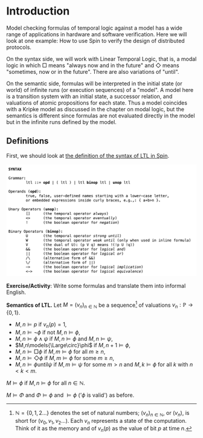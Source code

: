 # Introduction

Model checking formulas of temporal logic against a model has a wide range of applications in hardware and software verification. Here we will look at one example: How to use Spin to verify the design of distributed protocols. 

On the syntax side, we will work with Linear Temporal Logic, that is, a modal logic in which $\Box$ means "always now and in the future" and $\Diamond$ means "sometimes, now or in the future". There are also variations of "until".

On the semantic side, formulas will be interpreted in the initial state (or world) of infinite runs (or execution sequences) of a "model". A model here is a transition system with an initial state, a successor relation, and valuations of atomic propositions for each state. Thus a model coincides with a Kripke model as discussed in the chapter on modal logic, but the semantics is different since formulas are not evaluated directly in the model but in the infinite runs defined by the model.

## Definitions

First, we should look at [the definition of the syntax of LTL in Spin](https://spinroot.com/spin/Man/ltl.html).

![](images/2025-10-09-07-32-16.png)

**Exercise/Activity**: Write some formulas and translate them into informal English.

**Semantics of LTL.** Let $M=(v_n)_{n\in\mathbb{N}}$ be a sequence[^1] of valuations $v_n:\mathbb{P}\to\{0,1\}$.

- $M,n\models p$ if $v_n(p)=1$,
- $M,n\models \neg \phi$ if not $M,n\models\phi$,
- $M,n\models \phi\wedge\psi$ if $M,n\models\phi$ and $M,n\models\psi$,
- $M,n\models{\Large\circ}\phi$ if $M,n+1\models\phi$,
- $M,n\models\Box\phi$ if $M,m\models\phi$ for all $m\ge n$,
- $M,n\models\Diamond\phi$ if $M,m\models\phi$ for some $m\ge n$,
- $M,n\models \phi\mathrel{\mathsf{until}}\psi$ if $M,m\models\psi$ for some $m> n$ and $M,k\models\phi$ for all $k$ with $n< k < m$.

$M\models\phi$ if $M,n\models\phi$ for all $n\in\mathbb{N}$.

$M\models\Phi$ and $\Phi\models\phi$ and $\models\phi$ ('$\phi$ is valid') as before.

[^1]: $\mathbb{N}=\{0,1,2\ldots\}$ denotes the set of natural numbers; $(v_n)_{n\in\mathbb{N}}$, or $(v_n)$, is short for $(v_0,v_1,v_2\ldots)$. Each $v_n$ represents a state of the computation. Think of it as the memory and of $v_n(p)$ as the value of bit $p$ at time $n$.



